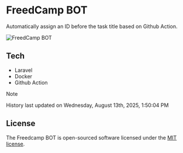 # FreedCamp BOT

Automatically assign an ID before the task title based on Github Action.

![FreedCamp BOT](https://repository-images.githubusercontent.com/737932867/7d34798b-2680-471c-b089-a78a718d3d6a)

## Tech

- Laravel
- Docker
- Github Action

> [!NOTE]  
> History last updated on Wednesday, August 13th, 2025, 1:50:04 PM

## License

The Freedcamp BOT is open-sourced software licensed under the [MIT license](https://opensource.org/licenses/MIT).
